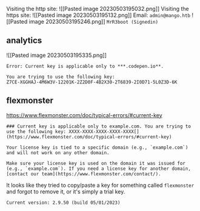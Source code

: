 Visiting the http site:
![[Pasted image 20230503195032.png]]
Visiting the https site:
![[Pasted image 20230503195132.png]]
Email: `admin@mango.htb`
![[Pasted image 20230503195246.png]]
`MrR3boot (Signedin)`

## analytics
![[Pasted image 20230503195335.png]]
```
Error: Current key is applicable only to ***.codepen.io**.

You are trying to use the following key:  
Z7CE-XGGHAJ-4M6W3V-12201K-2Z2D0F-4B2X30-2T6839-2I0D71-5L0Z3D-6K
```

## flexmonster
https://www.flexmonster.com/doc/typical-errors/#current-key

```
### Current key is applicable only to example.com. You are trying to use the following key: XXXX-XXXX-XXXX-XXXX-XXXX[](https://www.flexmonster.com/doc/typical-errors/#current-key)

Your license key is tied to a specific domain (e.g., `example.com`) and will not work on any other domain.

Make sure your license key is used on the domain it was issued for (e.g., `example.com`). If you need a license key for another domain, [contact our team](https://www.flexmonster.com/contact/).
```

It looks like they tried to copy/paste a key for something called `flexmonster` and forgot to remove it, or it's simply a trial key.

`Current version: 2.9.50 (build 05/01/2023)`


